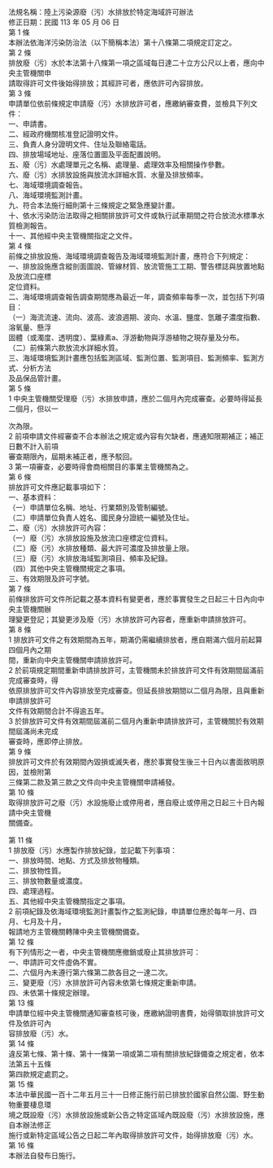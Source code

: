 法規名稱：陸上污染源廢（污）水排放於特定海域許可辦法  
修正日期：民國 113 年 05 月 06 日  
第 1 條  
本辦法依海洋污染防治法（以下簡稱本法）第十八條第二項規定訂定之。  
第 2 條  
排放廢（污）水於本法第十八條第一項之區域每日達二十立方公尺以上者，應向中央主管機關申  
請取得許可文件後始得排放；其經許可者，應依許可內容排放。  
第 3 條  
申請單位依前條規定申請廢（污）水排放許可者，應繳納審查費，並檢具下列文件：  
一、申請書。  
二、經政府機關核准登記證明文件。  
三、負責人身分證明文件、住址及聯絡電話。  
四、排放場域地址、座落位置圖及平面配置說明。  
五、廢（污）水處理單元之名稱、處理量、處理效率及相關操作參數。  
六、廢（污）水排放設施與放流水詳細水質、水量及排放頻率。  
七、海域環境調查報告。  
八、海域環境監測計畫。  
九、符合本法施行細則第十三條規定之緊急應變計畫。  
十、依水污染防治法取得之相關排放許可文件或執行試車期間之符合放流水標準水質檢測報告。  
十一、其他經中央主管機關指定之文件。  
第 4 條  
前條之排放設施、海域環境調查報告及海域環境監測計畫，應符合下列規定：  
一、排放設施應含縱剖面圖說、管線材質、放流管施工工期、警告標誌與放置地點及放流口座標  
定位資料。  
二、海域環境調查報告調查期間應為最近一年，調查頻率每季一次，並包括下列項目：  
（一）海流流速、流向、波高、波浪週期、波向、水溫、鹽度、氫離子濃度指數、溶氧量、懸浮  
固體（或濁度、透明度）、葉綠素a、浮游動物與浮游植物之現存量及分布。  
（二）前條第六款放流水詳細水質。  
三、海域環境監測計畫應包括監測區域、監測位置、監測項目、監測頻率、監測方式、分析方法  
及品保品管計畫。  
第 5 條  
1 中央主管機關受理廢（污）水排放申請，應於二個月內完成審查。必要時得延長二個月，但以一  


次為限。  
2 前項申請文件經審查不合本辦法之規定或內容有欠缺者，應通知限期補正；補正日數不計入前項  
審查期限內，屆期未補正者，應予駁回。  
3 第一項審查，必要時得會商相關目的事業主管機關為之。  
第 6 條  
排放許可文件應記載事項如下：  
一、基本資料：  
（一）申請單位名稱、地址、行業類別及管制編號。  
（二）申請單位負責人姓名、國民身分證統一編號及住址。  
二、廢（污）水排放許可內容：  
（一）廢（污）水排放設施及放流口座標定位資料。  
（二）廢（污）水排放種類、最大許可濃度及排放量上限。  
（三）廢（污）水排放海域監測項目、頻率及紀錄。  
（四）其他中央主管機關規定之事項。  
三、有效期限及許可字號。  
第 7 條  
前條排放許可文件所記載之基本資料有變更者，應於事實發生之日起三十日內向中央主管機關辦  
理變更登記；其變更涉及廢（污）水排放許可內容者，應重新申請排放許可。  
第 8 條  
1 排放許可文件之有效期間為五年，期滿仍需繼續排放者，應自期滿六個月前起算四個月內之期  
間，重新向中央主管機關申請排放許可。  
2 於前項規定期間重新申請排放許可，主管機關未於排放許可文件有效期間屆滿前完成審查時，得  
依原排放許可文件內容排放至完成審查。但延長排放期間以二個月為限，且與重新申請排放許可  
文件有效期間合計不得逾五年。  
3 於排放許可文件有效期間屆滿前二個月內重新申請排放許可，主管機關於有效期間屆滿尚未完成  
審查時，應即停止排放。  
第 9 條  
排放許可文件於有效期間內毀損或滅失者，應於事實發生後三十日內以書面敘明原因，並檢附第  
三條第二款及第三款之文件向中央主管機關申請補發。  
第 10 條  
取得排放許可之廢（污）水設施廢止或停用者，應自廢止或停用之日起三十日內報請中央主管機  
關備查。  


第 11 條  
1 排放廢（污）水應製作排放紀錄，並記載下列事項：  
一、排放時間、地點、方式及排放物種類。  
二、排放物性質。  
三、排放物數量或濃度。  
四、處理過程。  
五、其他經中央主管機關指定之事項。  
2 前項紀錄及依海域環境監測計畫製作之監測紀錄，申請單位應於每年一月、四月、七月及十月，  
報請地方主管機關轉陳中央主管機關備查。  
第 12 條  
有下列情形之一者，中央主管機關應撤銷或廢止其排放許可：  
一、申請許可文件虛偽不實。  
二、六個月內未遵行第六條第二款各目之一達二次。  
三、變更廢（污）水排放許可內容未依第七條規定重新申請。  
四、未依第十條規定辦理。  
第 13 條  
申請單位經中央主管機關通知審查核可後，應繳納證明書費，始得領取排放許可文件及依許可內  
容排放廢（污）水。  
第 14 條  
違反第七條、第十條、第十一條第一項或第二項有關排放紀錄備查之規定者，依本法第五十五條  
第四款規定處罰之。  
第 15 條  
本法中華民國一百十二年五月三十一日修正施行前已排放於國家自然公園、野生動物重要棲息環  
境之既設廢（污）水排放設施或新公告之特定區域內既設廢（污）水排放設施，應自本辦法修正  
施行或新特定區域公告之日起二年內取得排放許可文件，始得排放廢（污）水。  
第 16 條  
本辦法自發布日施行。  


